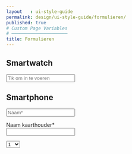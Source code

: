 ```yaml
---
layout   : ui-style-guide
permalink: design/ui-style-guide/formulieren/
published: true
# Custom Page Variables
# ─────────────────────
title: Formulieren 
---
```


<h2>Smartwatch</h2>

<form>
  <input class="sw_invulstrook_nummer" type="text" name="zoek" placeholder="Tik om in te voeren">
</form>


<h2>Smartphone</h2>

<form>
  <input class="sph_invulstrook_gegevens" type="text" name="zoek" placeholder="Naam*">
</form>

<form>
  <div class="form-group">
    <label class="label" for="exampleInputName">Naam kaarthouder*</label>
    <br>
      <input class="sph_invulstrook_tickets" aria-describedby="name input">
  </div>
</form>

<form class="keuze_aantal">
  <select name="aantal">
    <option value="1">1</option>
    <option value="1">2</option>
    <option value="1">3</option>
    <option value="1">4</option>
    <option value="1">5</option>
    <option value="1">6</option>
    <option value="1">7</option>
    <option value="1">8</option>
    <option value="1">9</option>
    <option value="1">10</option>
    <option value="1">...</option>
</form>
